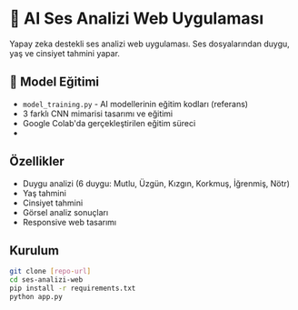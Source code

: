 # 🎵 AI Ses Analizi Web Uygulaması

Yapay zeka destekli ses analizi web uygulaması. Ses dosyalarından duygu, yaş ve cinsiyet tahmini yapar.

## 🤖 Model Eğitimi
- `model_training.py` - AI modellerinin eğitim kodları (referans)
- 3 farklı CNN mimarisi tasarımı ve eğitimi
- Google Colab'da gerçekleştirilen eğitim süreci
- 
## Özellikler
- Duygu analizi (6 duygu: Mutlu, Üzgün, Kızgın, Korkmuş, İğrenmiş, Nötr)
- Yaş tahmini
- Cinsiyet tahmini
- Görsel analiz sonuçları
- Responsive web tasarımı

## Kurulum
```bash
git clone [repo-url]
cd ses-analizi-web
pip install -r requirements.txt
python app.py
